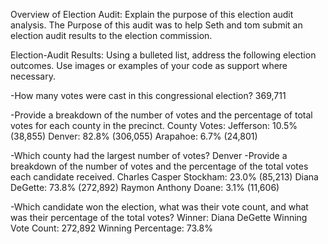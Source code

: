 Overview of Election Audit: Explain the purpose of this election audit analysis.
	The Purpose of this audit was to help Seth and tom submit an election audit results to the election commission. 


Election-Audit Results: Using a bulleted list, address the following election outcomes. Use images or examples of your code as support where necessary.

-How many votes were cast in this congressional election? 
	369,711

-Provide a breakdown of the number of votes and the percentage of total votes for each county in the precinct.
	County Votes:
	Jefferson: 10.5% (38,855) 
	Denver: 82.8% (306,055) 
	Arapahoe: 6.7% (24,801)

-Which county had the largest number of votes?
	Denver
-Provide a breakdown of the number of votes and the percentage of the total votes each candidate received.
	Charles Casper Stockham: 23.0% (85,213)
	Diana DeGette: 73.8% (272,892)
	Raymon Anthony Doane: 3.1% (11,606)
	
-Which candidate won the election, what was their vote count, and what was their percentage of the total votes?
	Winner: Diana DeGette
	Winning Vote Count: 272,892
	Winning Percentage: 73.8%
